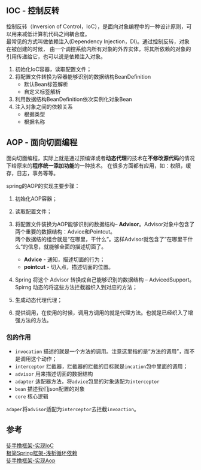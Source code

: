 ## IOC - 控制反转
控制反转（Inversion of Control，IoC），是面向对象编程中的一种设计原则，可以用来减低计算机代码之间耦合度。  
最常见的方式叫做依赖注入(Dependency Injection，DI)。通过控制反转，对象在被创建的时候，
由一个调控系统内所有对象的外界实体，将其所依赖的对象的引用传递给它，也可以说是依赖注入对象。

1. 初始化IoC容器，读取配置文件；
2. 将配置文件转换为容器能够识别的数据结构BeanDefinition
    - 默认Bean标签解析
    - 自定义标签解析
3. 利用数据结构BeanDefinition依次实例化对象Bean
4. 注入对象之间的依赖关系
    - 根据类型
    - 根据名称


## AOP - 面向切面编程
面向切面编程，实际上就是通过预编译或者**动态代理**的技术在**不修改源代码**的情况下给原来的**程序统一添加功能**的一种技术。
在很多方面都有应用，如：权限，缓存，日志，事务等等。

spring的AOP的实现主要步骤：
1. 初始化AOP容器；
2. 读取配置文件；
3. 将配置文件装换为AOP能够识别的数据结构– **Advisor**。Advisor对象中包含了两个重要的数据结构：Advice和Pointcut。  
    两个数据结的组合就是“在哪里，干什么”。这样Advisor就包含了”在哪里干什么“的信息，就能够全面的描述切面了。
    - **Advice** - 通知，描述切面的行为；
    - **pointcut** - 切入点，描述切面的位置。  
      
4. Spring 将这个 Advisor 转换成自己能够识别的数据结构 – AdvicedSupport。Spirng 动态的将这些方法拦截器织入到对应的方法；
5. 生成动态代理代理；
6. 提供调用，在使用的时候，调用方调用的就是代理方法。也就是已经织入了增强方法的方法。

### 包的作用
- `invocation` 描述的就是一个方法的调用。注意这里指的是“方法的调用”，而不是调用这个动作；
- `interceptor` 拦截器，拦截器的拦截的目标就是`incation`包中里面的调用；
- `advisor` 用来描述切面的数据结构
- `adapter` 适配器方法，将`advice`包里的对象适配为`interceptor`
- `bean` 描述我们json配置的对象
- `core` 核心逻辑

`adaper`将`advisor`适配为`interceptor`去拦截`invoaction`。

## 参考
[徒手撸框架-实现IoC](https://www.xilidou.com/2018/01/08/spring-ioc/)  
[极简Spring框架-浅析循环依赖](http://heeexy.com/2018/01/28/IoC/)  
[徒手撸框架-实现Aop](https://www.xilidou.com/2018/01/13/spring-aop/)  

